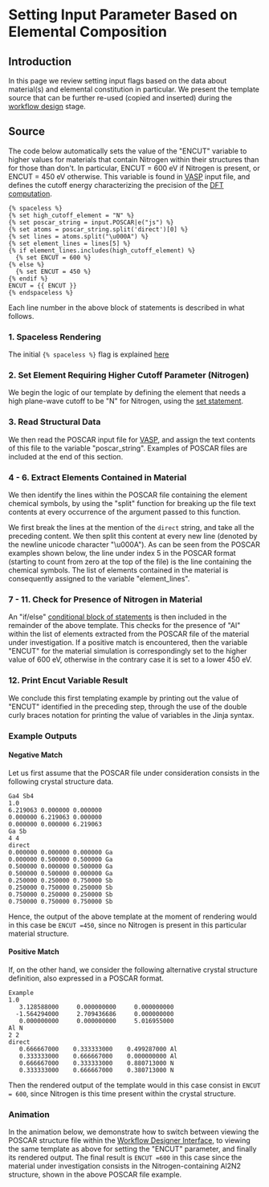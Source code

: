 # Setting Input Parameter Based on Elemental Composition

## Introduction

In this page we review setting input flags based on the data about material(s) and elemental constitution in particular. We present the template source that can be further re-used (copied and inserted) during the [workflow design](../../workflow-designer/overview.md) stage. 

## Source

The code below automatically sets the value of the "ENCUT" variable to higher values for materials that contain Nitrogen within their structures than for those than don't. In particular, ENCUT = 600 eV if Nitrogen is present, or ENCUT = 450 eV otherwise. This variable is found in [VASP](../../software-directory/modeling/vasp.md) input file, and defines the cutoff energy characterizing the precision of the [DFT computation](../../models-directory/dft/parameters.md).

```jinja2
{% spaceless %}
{% set high_cutoff_element = "N" %}
{% set poscar_string = input.POSCAR|e("js") %}
{% set atoms = poscar_string.split('direct')[0] %}
{% set lines = atoms.split("\u000A") %}
{% set element_lines = lines[5] %}
{% if element_lines.includes(high_cutoff_element) %}
  {% set ENCUT = 600 %}
{% else %}
  {% set ENCUT = 450 %}
{% endif %}
ENCUT = {{ ENCUT }}
{% endspaceless %}
```

Each line number in the above block of statements is described in what follows.

### 1. Spaceless Rendering

The initial `{% spaceless %}` flag is explained [here](../../workflows/templating/swig.md#spaceless)

### 2. Set Element Requiring Higher Cutoff Parameter (Nitrogen)

We begin the logic of our template by defining the element that needs a high plane-wave cutoff to be "N" for Nitrogen, using the [set statement](../../workflows/templating/engine.md#variables-assignment). 

### 3. Read Structural Data

We then read the POSCAR input file for [VASP](../../software-directory/modeling/vasp.md), and assign the text contents of this file to the variable "poscar_string". Examples of POSCAR files are included at the end of this section.

### 4 - 6. Extract Elements Contained in Material

We then identify the lines within the POSCAR file containing the element chemical symbols, by using the "split" function for breaking up the file text contents at every occurrence of the argument passed to this function. 

We first break the lines at the mention of the `direct` string, and take all the preceding content. We then split this content at every new line (denoted by the newline unicode character "\u000A"). As can be seen from the POSCAR examples shown below, the line under index 5 in the POSCAR format (starting to count from zero at the top of the file) is the line containing the chemical symbols. The list of elements contained in the material is consequently assigned to the variable "element_lines".

### 7 - 11. Check for Presence of Nitrogen in Material 

An "if/else" [conditional block of statements](../../workflows/templating/engine.md#conditionals) is then included in the remainder of the above template. This checks for the presence of "Al" within the list of elements extracted from the POSCAR file of the material under investigation. If a positive match is encountered, then the variable "ENCUT" for the material simulation is correspondingly set to the higher value of 600 eV, otherwise in the contrary case it is set to a lower 450 eV. 

### 12. Print Encut Variable Result

We conclude this first templating example by printing out the value of "ENCUT" identified in the preceding step, through the use of the double curly braces notation for printing the value of variables in the Jinja syntax.

### Example Outputs

#### Negative Match

Let us first assume that the POSCAR file under consideration consists in the following crystal structure data.

```
Ga4 Sb4
1.0
6.219063 0.000000 0.000000
0.000000 6.219063 0.000000
0.000000 0.000000 6.219063
Ga Sb
4 4
direct
0.000000 0.000000 0.000000 Ga
0.000000 0.500000 0.500000 Ga
0.500000 0.000000 0.500000 Ga
0.500000 0.500000 0.000000 Ga
0.250000 0.250000 0.750000 Sb
0.250000 0.750000 0.250000 Sb
0.750000 0.250000 0.250000 Sb
0.750000 0.750000 0.750000 Sb
```

Hence, the output of the above template at the moment of rendering would in this case be `ENCUT =450`, since no Nitrogen is present in this particular material structure.

#### Positive Match

If, on the other hand, we consider the following alternative crystal structure definition, also expressed in a POSCAR format.

```
Example
1.0
   3.128588000	   0.000000000	   0.000000000
  -1.564294000	   2.709436686	   0.000000000
   0.000000000	   0.000000000	   5.016955000
Al N
2 2
direct
   0.666667000    0.333333000    0.499287000 Al
   0.333333000    0.666667000    0.000000000 Al
   0.666667000    0.333333000    0.880713000 N
   0.333333000    0.666667000    0.380713000 N
```

Then the rendered output of the template would in this case consist in `ENCUT = 600`, since Nitrogen is this time present within the crystal structure.

### Animation

In the animation below, we demonstrate how to switch between viewing the POSCAR structure file within the [Workflow Designer Interface](../../workflow-designer/unit-editor/input-templates.md), to viewing the same template as above for setting the "ENCUT" parameter, and finally its rendered output. The final result is `ENCUT =600` in this case since the material under investigation consists in the Nitrogen-containing Al2N2 structure, shown in the above POSCAR file example.

<img data-gifffer="/images/tutorials/encut_template.gif">
